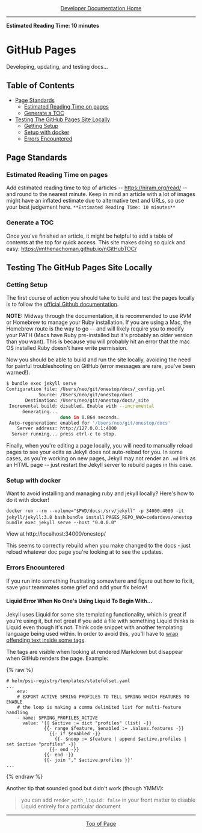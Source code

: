 <div align="center"><a href="/onestop/developer">Developer Documentation Home</a></div>
<hr>

**Estimated Reading Time: 10 minutes**
# GitHub Pages

Developing, updating, and testing docs...

## Table of Contents
* [Page Standards](#page-standards)
    * [Estimated Reading Time on pages](#estimated-reading-time-on-pages)
    * [Generate a TOC](#generate-a-toc)
* [Testing The GitHub Pages Site Locally](#testing-the-github-pages-site-locally)
    * [Getting Setup](#getting-setup)
    * [Setup with docker](#setup-with-docker)
    * [Errors Encountered](#errors-encountered)

## Page Standards

### Estimated Reading Time on pages
Add estimated reading time to top of articles -- https://niram.org/read/ -- and round to the nearest minute. Keep in mind an article with a lot of images might have an inflated estimate due to alternative text and URLs, so use your best judgement here.
`**Estimated Reading Time: 10 minutes**`

### Generate a TOC
Once you've finished an article, it might be helpful to add a table of contents at the top for quick access. This site makes doing so quick and easy: https://imthenachoman.github.io/nGitHubTOC/

## Testing The GitHub Pages Site Locally
### Getting Setup
The first course of action you should take to build and test the pages locally is to follow the [official Github documentation](https://help.github.com/en/github/working-with-github-pages/testing-your-github-pages-site-locally-with-jekyll).

**NOTE:** Midway through the documentation, it is recommended to use RVM or Homebrew to manage your Ruby installation. If you are using a Mac, the Homebrew route is the way to go -- and will likely require you to modify your PATH (Macs have Ruby pre-installed but it's probably an older version than you want). This is because you will probably hit an error that the mac OS installed Ruby doesn't have write permission.

Now you should be able to build and run the site locally, avoiding the need for painful troubleshooting on GitHub (error messages are rare, you've been warned!).
```bash
$ bundle exec jekyll serve
Configuration file: /Users/neo/git/onestop/docs/_config.yml
            Source: /Users/neo/git/onestop/docs
       Destination: /Users/neo/git/onestop/docs/_site
 Incremental build: disabled. Enable with --incremental
      Generating...
                    done in 0.864 seconds.
 Auto-regeneration: enabled for '/Users/neo/git/onestop/docs'
    Server address: http://127.0.0.1:4000
  Server running... press ctrl-c to stop.
```

Finally, when you're editing a page locally, you will need to manually reload pages to see your edits as Jekyll does not auto-reload for you. In some cases, as you're working on new pages, Jekyll may not render an `.md` link as an HTML page -- just restart the Jekyll server to rebuild pages in this case.

### Setup with docker

Want to avoid installing and managing ruby and jekyll locally? Here's how to do it with docker!

`docker run --rm --volume="$PWD/docs:/srv/jekyll" -p 34000:4000 -it jekyll/jekyll:3.8 bash`
`bundle install`
`PAGES_REPO_NWO=cedardevs/onestop bundle exec jekyll serve --host "0.0.0.0"`

View at http://localhost:34000/onestop/

This seems to correctly rebuild when you make changed to the docs - just reload whatever doc page you're looking at to see the updates.

### Errors Encountered
If you run into something frustrating somewhere and figure out how to fix it, save your teammates some grief and add your fix below!
#### Liquid Error When No One's Using Liquid To Begin With...
Jekyll uses Liquid for some site templating functionality, which is great if you're using it, but not great if you add a file with something Liquid thinks is Liquid even though it's not. Think code snippet with another templating language being used within. In order to avoid this, you'll have to [wrap offending text inside some tags](https://github.com/jekyll/jekyll/blob/master/docs/_docs/liquid/tags.md#code-snippet-highlighting).

The tags are visible when looking at rendered Markdown but disappear when GitHub renders the page. Example:

{% raw %}
```
# helm/psi-registry/templates/statefulset.yaml
...
    env:
    # EXPORT ACTIVE SPRING PROFILES TO TELL SPRING WHICH FEATURES TO ENABLE
    # the loop is making a comma delimited list for multi-feature handling
    - name: SPRING_PROFILES_ACTIVE
      value: '{{ $active := dict "profiles" (list) -}}
              {{- range $feature, $enabled := .Values.features -}}
                {{- if $enabled -}}
                  {{- $noop := $feature | append $active.profiles | set $active "profiles" -}}
                {{- end -}}
              {{- end -}}
              {{- join "," $active.profiles }}'
...
```
{% endraw %}

Another tip that sounded good but didn't work (though YMMV):
>you can add `render_with_liquid: false` in your front matter to disable Liquid entirely for a particular document

<hr>
<div align="center"><a href="#">Top of Page</a></div>
